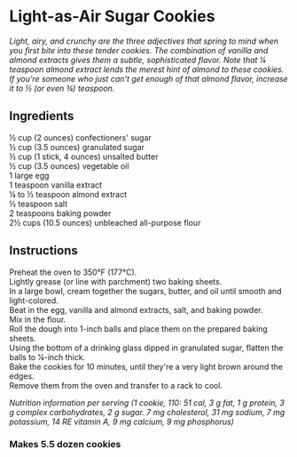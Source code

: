 # Light-as-Air Sugar Cookies

*Light, airy, and crunchy are the three adjectives that spring to mind when you first bite into these tender cookies. The combination of vanilla and almond extracts gives them a subtle, sophisticated flavor. Note that &frac14; teaspoon almond extract lends the merest hint of almond to these cookies. If you're someone who just can't get enough of that almond flavor, increase it to &frac12; (or even &frac34;) teaspoon.*

## Ingredients
&frac12; cup (2 ounces) confectioners' sugar  
&frac12; cup (3.5 ounces) granulated sugar  
&frac12; cup (1 stick, 4 ounces) unsalted butter  
&frac12; cup (3.5 ounces) vegetable oil  
1 large egg  
1 teaspoon vanilla extract  
&frac14; to &frac12; teaspoon almond extract  
&frac12; teaspoon salt  
2 teaspoons baking powder  
2&frac12; cups (10.5 ounces) unbleached all-purpose flour  

## Instructions
Preheat the oven to 350&deg;F (177&deg;C).  
Lightly grease (or line with parchment) two baking sheets.  
In a large bowl, cream together the sugars, butter, and oil until smooth and light-colored.  
Beat in the egg, vanilla and almond extracts, salt, and baking powder.  
Mix in the flour.  
Roll the dough into 1-inch balls and place them on the prepared baking sheets.  
Using the bottom of a drinking glass dipped in granulated sugar, flatten the balls to &frac14;-inch thick.  
Bake the cookies for 10 minutes, until they're a very light brown around the edges.  
Remove them from the oven and transfer to a rack to cool.  

*Nutrition information per serving (1 cookie, 110: 51 cal, 3 g fat, 1 g protein, 3 g complex carbohydrates, 2 g sugar. 7 mg cholesterol, 31 mg sodium, 7 mg potassium, 14 RE vitamin A, 9 mg calcium, 9 mg phosphorus)*

### Makes 5.5 dozen cookies
